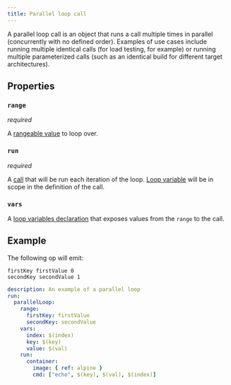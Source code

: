```yaml
---
title: Parallel loop call
---
```


A parallel loop call is an object that runs a call multiple times in parallel (concurrently with no defined order). Examples of use cases include running multiple identical calls (for load testing, for example) or running multiple parameterized calls (such as an identical build for different target architectures).

## Properties

### `range`

_required_

A [rangeable value](../rangeable-value.md) to loop over.

### `run`

_required_

A [call](index.md) that will be run each iteration of the loop. [Loop variable](#vars) will be in scope in the definition of the call.

### `vars`

A [loop variables declaration](../loop-vars.md) that exposes values from the `range` to the call.

## Example

The following op will emit:

```
firstKey firstValue 0
secondKey secondValue 1
```

```yaml
description: An example of a parallel loop
run:
  parallelLoop:
    range:
      firstKey: firstValue
      secondKey: secondValue
    vars:
      index: $(index)
      key: $(key)
      value: $(val)
    run:
      container:
        image: { ref: alpine }
        cmd: ["echo", $(key), $(val), $(index)]
```
